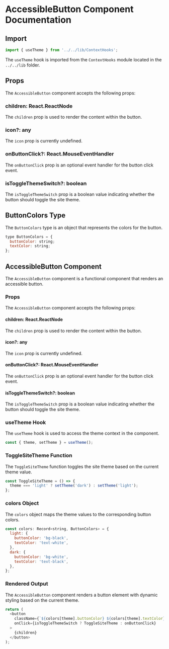# AccessibleButton Component Documentation

## Import

```javascript
import { useTheme } from '../../lib/ContextHooks';
```
The `useTheme` hook is imported from the `ContextHooks` module located in the `../../lib` folder.

## Props

The `AccessibleButton` component accepts the following props:

### children: React.ReactNode

The `children` prop is used to render the content within the button.

### icon?: any

The `icon` prop is currently undefined.

### onButtonClick?: React.MouseEventHandler

The `onButtonClick` prop is an optional event handler for the button click event.

### isToggleThemeSwitch?: boolean

The `isToggleThemeSwitch` prop is a boolean value indicating whether the button should toggle the site theme.

## ButtonColors Type

The `ButtonColors` type is an object that represents the colors for the button.

```javascript
type ButtonColors = {
  buttonColor: string;
  textColor: string;
};
```

## AccessibleButton Component

The `AccessibleButton` component is a functional component that renders an accessible button.

### Props

The `AccessibleButton` component accepts the following props:

#### children: React.ReactNode

The `children` prop is used to render the content within the button.

#### icon?: any

The `icon` prop is currently undefined.

#### onButtonClick?: React.MouseEventHandler

The `onButtonClick` prop is an optional event handler for the button click event.

#### isToggleThemeSwitch?: boolean

The `isToggleThemeSwitch` prop is a boolean value indicating whether the button should toggle the site theme.

### useTheme Hook

The `useTheme` hook is used to access the theme context in the component.

```javascript
const { theme, setTheme } = useTheme();
```

### ToggleSiteTheme Function

The `ToggleSiteTheme` function toggles the site theme based on the current theme value.

```javascript
const ToggleSiteTheme = () => {
  theme === 'light' ? setTheme('dark') : setTheme('light');
};
```

### colors Object

The `colors` object maps the theme values to the corresponding button colors.

```javascript
const colors: Record<string, ButtonColors> = {
  light: {
    buttonColor: 'bg-black',
    textColor: 'text-white',
  },
  dark: {
    buttonColor: 'bg-white',
    textColor: 'text-black',
  },
};
```

### Rendered Output

The `AccessibleButton` component renders a button element with dynamic styling based on the current theme.

```javascript
return (
  <button
    className={`${colors[theme].buttonColor} ${colors[theme].textColor} h-[fit-content] w-[fit-content] font-bold p-2 rounded after:content-['_↗']`}
    onClick={isToggleThemeSwitch ? ToggleSiteTheme : onButtonClick}
  >
    {children}
  </button>
);
```